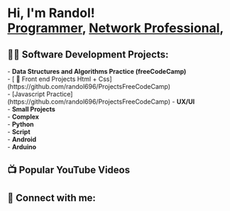 <h1>Hi, I'm Randol! <br/><a href="https://github.com/randol696">Programmer</a>, <a href="https://www.linkedin.com/in/randol-gonzalez/">Network Professional</a>, </h1>

<h2>👨‍💻 Software Development Projects:</h2>
- <b>Data Structures and Algorithms Practice (freeCodeCamp)</b><br>
  - [ 🌱 Front end Projects Html + Css](https://github.com/randol696/ProjectsFreeCodeCamp)<br>
  - [Javascript Practice](https://github.com/randol696/ProjectsFreeCodeCamp)
  - <b>UX/UI</b><br>
  - <b>Small Projects</b><br>
  - <b>Complex </b><br>
  - <b>Python</b><br>
  - <b>Script</b><br>
  - <b>Android</b><br>
  - <b>Arduino</b><br>
<h2>📺 Popular YouTube Videos</h2>


<h2> 🤳 Connect with me:</h2>




<!--
**randol696/randol696** is a ✨ _special_ ✨ repository because its `README.md` (this file) appears on your GitHub profile.

Here are some ideas to get you started:

- 🔭 I’m currently working on ...
- 🌱 I’m currently learning ...
- 👯 I’m looking to collaborate on ...
- 🤔 I’m looking for help with ...
- 💬 Ask me about ...
- 📫 How to reach me: ...
- 😄 Pronouns: ...
- ⚡ Fun fact: ...
-->
